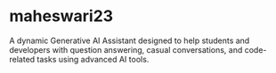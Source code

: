 # maheswari23
A dynamic Generative AI Assistant designed to help students and developers with question answering, casual conversations, and code-related tasks using advanced AI tools.
